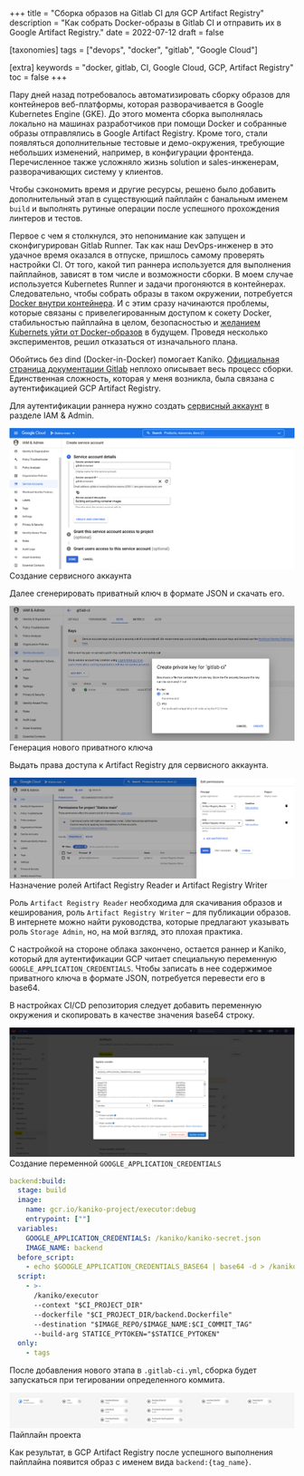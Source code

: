 +++
title = "Сборка образов на Gitlab CI для GCP Artifact Registry"
description = "Как собрать Docker-образы в Gitlab CI и отправить их в Google Artifact Registry."
date = 2022-07-12
draft = false

[taxonomies]
tags = ["devops", "docker", "gitlab", "Google Cloud"]

[extra]
keywords = "docker, gitlab, CI, Google Cloud, GCP, Artifact Registry"
toc = false
+++

Пару дней назад потребовалось автоматизировать сборку образов для контейнеров веб-платформы, которая
разворачивается в Google Kubernetes Engine (GKE). До этого момента сборка выполнялась локально на
машинах разработчиков при помощи Docker и собранные образы отправлялись в Google Artifact Registry.
Кроме того, стали появляться дополнительные тестовые и демо-окружения, требующие небольших изменений,
например, в конфигурации фронтенда. Перечисленное также усложняло жизнь solution и sales-инженерам,
разворачивающих систему у клиентов.

Чтобы сэкономить время и другие ресурсы, решено было добавить дополнительный этап в существующий
пайплайн с банальным именем `build` и выполнять рутиные операции после успешного прохождения
линтеров и тестов.

Первое с чем я столкнулся, это непонимание как запущен и сконфигурирован Gitlab Runner.
Так как наш DevOps-инженер в это удачное время оказался в отпуске, пришлось самому проверять настройки CI.
От того, какой тип раннера используется для выполнения пайплайнов, зависят в том числе и возможности сборки.
В моем случае используется Kubernetes Runner и задачи прогоняются в контейнерах.
Следовательно, чтобы собрать образы в таком окружении, потребуется [Docker внутри контейнера](https://docs.gitlab.com/ee/ci/docker/using_docker_build.html#use-docker-in-docker).
И с этим сразу начинаются проблемы, которые связаны с привелегированным доступом к сокету Docker,
стабильностью пайплайна в целом, безопасностью и [желанием Kubernets уйти от Docker-образов](https://github.com/kubernetes/kubernetes/blob/master/CHANGELOG/CHANGELOG-1.20.md#deprecation)
в будущем. Проведя несколько экспериментов, решил отказаться от изначального плана.

Обойтись без dind (Docker-in-Docker) помогает Kaniko. [Официальная страница документации Gitlab](https://docs.gitlab.com/ee/ci/docker/using_kaniko.html)
неплохо описывает весь процесс сборки. Единственная сложность, которая у меня возникла, была связана
с аутентификацией GCP Artifact Registry.

Для аутентификации раннера нужно создать [сервисный аккаунт](https://console.cloud.google.com/iam-admin/serviceaccounts)
в разделе IAM & Admin.

![Создание сервисного аккаунта](/images/gcp-service-account.png)
<span class="img-title">Создание сервисного аккаунта</span>

Далее сгенерировать приватный ключ в формате JSON и скачать его.

![Генерация нового приватного ключа](/images/gcp-private-key.png)
<span class="img-title">Генерация нового приватного ключа</span>

Выдать права доступа к Artifact Registry для сервисного аккаунта.

![Назначение ролей Artifact Registry Reader и Artifact Registry Writer](/images/gcp-roles.png)
<span class="img-title">Назначение ролей Artifact Registry Reader и Artifact Registry Writer</span>

Роль `Artifact Registry Reader` необходима для скачивания образов и кеширования,
роль `Artifact Registry Writer` – для публикации образов. В интернете можно найти руководства,
которые предлагают указывать роль `Storage Admin`, но, на мой взгляд, это плохая практика.

С настройкой на стороне облака закончено, остается раннер и Kaniko, который для аутентификации GCP
читает специальную переменную `GOOGLE_APPLICATION_CREDENTIALS`. Чтобы записать в нее содержимое
приватного ключа в формате JSON, потребуется перевести его в base64.

В настройках CI/CD репозитория следует добавить переменную окружения и скопировать в качестве
значения base64 строку.

![Создание переменной GOOGLE_APPLICATION_CREDENTIALS](/images/gitlab-env.png)
<span class="img-title">Создание переменной `GOOGLE_APPLICATION_CREDENTIALS`</span>

```yml
backend:build:
  stage: build
  image:
    name: gcr.io/kaniko-project/executor:debug
    entrypoint: [""]
  variables:
    GOOGLE_APPLICATION_CREDENTIALS: /kaniko/kaniko-secret.json
    IMAGE_NAME: backend
  before_script:
    - echo $GOOGLE_APPLICATION_CREDENTIALS_BASE64 | base64 -d > /kaniko/kaniko-secret.json
  script:
    - >-
      /kaniko/executor
      --context "$CI_PROJECT_DIR"
      --dockerfile "$CI_PROJECT_DIR/backend.Dockerfile"
      --destination "$IMAGE_REPO/$IMAGE_NAME:$CI_COMMIT_TAG"
      --build-arg STATICE_PYTOKEN="$STATICE_PYTOKEN"
  only:
    - tags
```

После добавления нового этапа в `.gitlab-ci.yml`, сборка будет запускаться при тегировании
определенного коммита.

![Пайплайн проекта](/images/kaniko-build-pipeline.png)
<span class="img-title">Пайплайн проекта</span>

Как результат, в GCP Artifact Registry после успешного выполнения пайплайна появится образ
с именем вида `backend:{tag_name}`.

